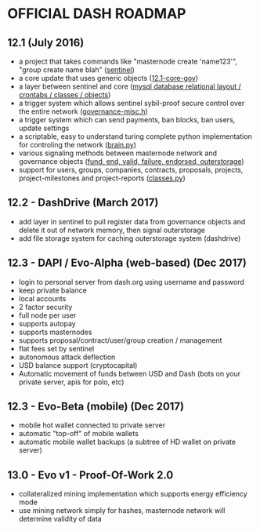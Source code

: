

# OFFICIAL DASH ROADMAP

## 12.1 (July 2016)
- a project that takes commands like "masternode create 'name123'", "group create name blah" ([sentinel](https://github.com/evan82/sentinel))
- a core update that uses generic objects ([12.1-core-gov](https://github.com/evan82/dash/blob/v0.12.1.x-gov/src/governance.h#L209))
- a layer between sentinel and core ([mysql database relational layout / crontabs / classes / objects](https://github.com/evan82/sentinel/blob/master/database/001.sql))
- a trigger system which allows sentinel sybil-proof secure control over the entire network ([governance-misc.h](https://github.com/evan82/dash/blob/v0.12.1.x-gov/src/governance-misc.h#L27))
- a trigger system which can send payments, ban blocks, ban users, update settings
- a scriptable, easy to understand turing complete python implementation for controling the network ([brain.py](https://github.com/evan82/sentinel))
- various signaling methods between masternode network and governance objects ([fund, end, valid, failure, endorsed, outerstorage](https://github.com/evan82/dash/blob/v0.12.1.x-gov/src/governance-vote.h#L28))
- support for users, groups, companies, contracts, proposals, projects, project-milestones and project-reports ([classes.py](https://github.com/evan82/sentinel/blob/master/lib/classes.py))

## 12.2 - DashDrive (March 2017)
- add layer in sentinel to pull register data from governance objects and delete it out of network memory, then signal outerstorage
- add file storage system for caching outerstorage system (dashdrive)

## 12.3 - DAPI / Evo-Alpha (web-based) (Dec 2017)
- login to personal server from dash.org using username and password
- keep private balance
- local accounts
- 2 factor security
- full node per user
- supports autopay
- supports masternodes
- supports proposal/contract/user/group creation / management
- flat fees set by sentinel
- autonomous attack deflection
- USD balance support (cryptocapital)
- Automatic movement of funds between USD and Dash (bots on your private server, apis for polo, etc) 

## 12.3 - Evo-Beta (mobile) (Dec 2017)
- mobile hot wallet connected to private server
- automatic "top-off" of mobile wallets
- automatic mobile wallet backups (a subtree of HD wallet on private server)

## 13.0 - Evo v1 - Proof-Of-Work 2.0
- collateralized mining implementation which supports energy efficiency mode
- use mining network simply for hashes, masternode network will determine validity of data

